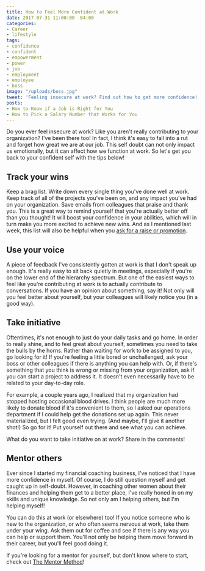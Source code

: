 ```yaml
---
title: How to Feel More Confident at Work
date: 2017-07-31 11:00:00 -04:00
categories:
- Career
- lifestyle
tags:
- confidence
- confident
- empowerment
- power
- job
- employment
- employee
- boss
image: "/uploads/boss.jpg"
tweet: 'Feeling insecure at work? Find out how to get more confidence! #boss #career'
posts:
- How to Know if a Job is Right for You
- How to Pick a Salary Number that Works for You
---
```


Do you ever feel insecure at work? Like you aren't really contributing to your organization? I've been there too! In fact, I think it's easy to fall into a rut and forget how great we are at our job. This self doubt can not only impact us emotionally, but it can affect how we function at work. So let's get you back to your confident self with the tips below!

## Track your wins

Keep a brag list. Write down every single thing you've done well at work. Keep track of all of the projects you've been on, and any impact you've had on your organization. Save emails from colleagues that praise and thank you. This is a great way to remind yourself that you're actually better off than you thought! It will boost your confidence in your abilities, which will in turn make you more excited to achieve new wins. And as I mentioned last week, this list will also be helpful when you [ask for a raise or promotion](www.maggiegermano.com/blog/how-to-ask-for-a-raise/).

## Use your voice

A piece of feedback I've consistently gotten at work is that I don't speak up enough. It's really easy to sit back quietly in meetings, especially if you're on the lower end of the hierarchy spectrum. But one of the easiest ways to feel like you're contributing at work is to actually contribute to conversations. If you have an opinion about something, say it! Not only will you feel better about yourself, but your colleagues will likely notice you (in a good way). 

## Take initiative

Oftentimes, it's not enough to just do your daily tasks and go home. In order to really shine, and to feel great about yourself, sometimes you need to take the bulls by the horns. Rather than waiting for work to be assigned to you, go looking for it! If you're feeling a little bored or unchallenged, ask your boss or other colleagues if there is anything you can help with. Or, if there's something that you think is wrong or missing from your organization, ask if you can start a project to address it. It doesn't even necessarily have to be related to your day-to-day role. 

For example, a couple years ago, I realized that my organization had stopped hosting occasional blood drives. I think people are much more likely to donate blood if it's convenient to them, so I asked our operations department if I could help get the donations set up again. This never materialized, but I felt good even trying. (And maybe, I'll give it another shot!) So go for it! Put yourself out there and see what you can achieve.

What do you want to take initiative on at work? Share in the comments!

## Mentor others

Ever since I started my financial coaching business, I've noticed that I have more confidence in myself. Of course, I do still question myself and get caught up in self-doubt. However, in coaching other women about their finances and helping them get to a better place, I've really honed in on my skills and unique knowledge. So not only am I helping others, but I'm helping myself!

You can do this at work (or elsewhere) too! If you notice someone who is new to the organization, or who often seems nervous at work, take them under your wing. Ask them out for coffee and see if there is any way you can help or support them. You'll not only be helping them move forward in their career, but you'll feel good doing it.

If you're looking for a mentor for yourself, but don't know where to start, check out [The Mentor Method](http://www.thementormethod.com/)!